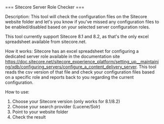 === Sitecore Server Role Checker ===

Description:
This tool will check the configuration files on the Sitecore website folder and let's you know if you've missed any configuration files to be enabled/disabled based on your selected server configuration roles.

This tool currently support Sitecore 8.1 and 8.2, as that's the only excel spreadsheet available from sitecore.net.

How it works:
Sitecore has an excel spreadsheet for configuring a dedicated server role available in the documentation site https://doc.sitecore.net/sitecore_experience_platform/setting_up__maintaining/xdb/configuring_servers/configure_a_content_delivery_server. This tool reads the csv version of that file and check your configuration files based on a specific role and reports back to you regarding the current configuration.

How to use:
1. Choose your Sitecore version (only works for 8.1/8.2)
2. Choose your search provider (Lucene/Solr)
3. Point to your website folder
4. Check the result
